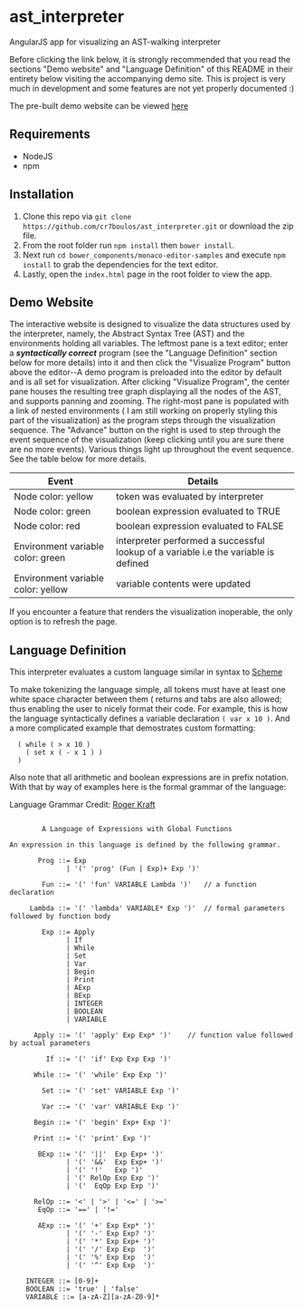 # ast_interpreter
AngularJS app for visualizing an AST-walking interpreter

Before clicking the link below, it is strongly recommended that you read the sections "Demo website" and "Language Definition" of this README in their entirety below visiting the accompanying demo site. This is project is very much in development and some features are not yet properly documented :)

The pre-built demo website can be viewed [here](https://cr7boulos.github.io/ast_interpreter/) 

## Requirements
* NodeJS 
* npm

## Installation
1. Clone this repo via `git clone https://github.com/cr7boulos/ast_interpreter.git` or download the zip file. 
2. From the root folder run `npm install` then `bower install`. 
3. Next run `cd bower_components/monaco-editor-samples` and execute `npm install` to grab the
dependencies for the text editor.
4. Lastly, open the `index.html` page in the root folder to view the app.

## Demo Website
The interactive website is designed to visualize the data structures used by the interpreter, namely, the Abstract Syntax Tree (AST) and the environments holding all variables. The leftmost pane is a text editor; enter a *__syntactically correct__* program (see the "Language Definition" section below for more details) into it and then click the "Visualize Program" button above the editor--A demo program is preloaded into the editor by default and is all set for visualization. After clicking "Visualize Program", the center pane houses the resulting tree graph displaying all the nodes of the AST, and supports panning and zooming. The right-most pane is populated with a link of nested environments ( I am still working on properly styling this part of the visualization) as the program steps through the visualization sequence. The "Advance" button on the right is used to step through the event sequence of the visualization (keep clicking until you are sure there are no more events). Various things light up throughout the event sequence. See the table below for more details.

| Event | Details |
| --- | --- |
| Node color: yellow | token was evaluated by interpreter |
| Node color: green | boolean expression evaluated to TRUE |
| Node color: red | boolean expression evaluated to FALSE |
| Environment variable color: green | interpreter performed a successful lookup of a variable i.e the variable is defined |
| Environment variable color: yellow | variable contents were updated |

If you encounter a feature that renders the visualization inoperable, the only option is to refresh the page.


## Language Definition
This interpreter evaluates a custom language similar in syntax to [Scheme](https://en.wikipedia.org/wiki/Scheme_(programming_language))

To make tokenizing the language simple, all tokens must have at least one white space character between them ( returns and tabs are also allowed; thus enabling the user to nicely format their code. For example, this is how the language syntactically defines a variable declaration `( var x 10 )`. And a more complicated example that demostrates custom formatting: 
```
  ( while ( > x 10 ) 
    ( set x ( - x 1 ) )
  )
```
Also note that all arithmetic and boolean expressions are in prefix notation. With that by way of examples here is the formal grammar of the language:
                  
Language Grammar Credit: [Roger Kraft](http://math.purduecal.edu/~rlkraft/roger.html)
```
              
        A Language of Expressions with Global Functions
    
An expression in this language is defined by the following grammar.

       Prog ::= Exp
              | '(' 'prog' (Fun | Exp)+ Exp ')'

        Fun ::= '(' 'fun' VARIABLE Lambda ')'   // a function declaration

     Lambda ::= '(' 'lambda' VARIABLE* Exp ')'  // formal parameters followed by function body

        Exp ::= Apply
              | If
              | While
              | Set
              | Var
              | Begin
              | Print
              | AExp
              | BExp
              | INTEGER
              | BOOLEAN
              | VARIABLE

      Apply ::= '(' 'apply' Exp Exp* ')'    // function value followed by actual parameters

         If ::= '(' 'if' Exp Exp Exp ')'

      While ::= '(' 'while' Exp Exp ')'

        Set ::= '(' 'set' VARIABLE Exp ')'

        Var ::= '(' 'var' VARIABLE Exp ')'

      Begin ::= '(' 'begin' Exp+ Exp ')'

      Print ::= '(' 'print' Exp ')'

       BExp ::= '(' '||'  Exp Exp+ ')'
              | '(' '&&'  Exp Exp+ ')'
              | '(' '!'   Exp ')'
              | '(' RelOp Exp Exp ')'
              | '('  EqOp Exp Exp ')'

      RelOp ::= '<' | '>' | '<=' | '>='
       EqOp ::= '==' | '!='

       AExp ::= '(' '+' Exp Exp* ')'
              | '(' '-' Exp Exp? ')'
              | '(' '*' Exp Exp+ ')'
              | '(' '/' Exp Exp  ')'
              | '(' '%' Exp Exp  ')'
              | '(' '^' Exp Exp  ')'

    INTEGER ::= [0-9]+
    BOOLEAN ::= 'true' | 'false'
    VARIABLE ::= [a-zA-Z][a-zA-Z0-9]*
```    


